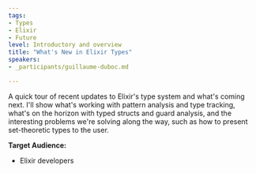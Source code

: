 ```yaml
---
tags:
- Types
- Elixir
- Future
level: Introductory and overview
title: "What's New in Elixir Types"
speakers:
- _participants/guillaume-duboc.md

---
```

A quick tour of recent updates to Elixir's type system and what's coming next. I'll show what's working with pattern analysis and type tracking, what's on the horizon with typed structs and guard analysis, and the interesting problems we're solving along the way, such as how to present set-theoretic types to the user.

**Target Audience:**
- Elixir developers
